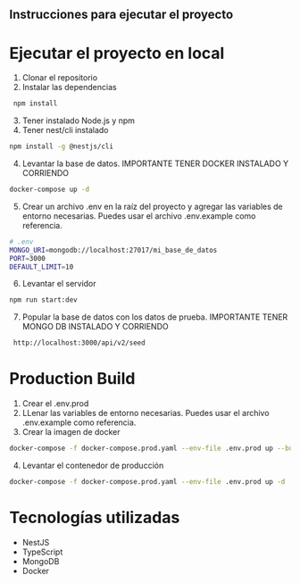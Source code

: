 ## Instrucciones para ejecutar el proyecto

# Ejecutar el proyecto en local
1. Clonar el repositorio
2. Instalar las dependencias
```bash
 npm install
```
3. Tener instalado Node.js y npm
4. Tener nest/cli instalado
```bash
npm install -g @nestjs/cli
```

4. Levantar la base de datos. IMPORTANTE TENER DOCKER INSTALADO Y CORRIENDO 
```bash
docker-compose up -d
```

5. Crear un archivo .env en la raíz del proyecto y agregar las variables de entorno necesarias. Puedes usar el archivo .env.example como referencia.
```bash
# .env
MONGO_URI=mongodb://localhost:27017/mi_base_de_datos
PORT=3000
DEFAULT_LIMIT=10
````

6. Levantar el servidor
```bash
npm run start:dev
```

7. Popular la base de datos con los datos de prueba. IMPORTANTE TENER MONGO DB INSTALADO Y CORRIENDO
```bash
 http://localhost:3000/api/v2/seed
```


# Production Build
1. Crear el .env.prod 
2. LLenar las variables de entorno necesarias. Puedes usar el archivo .env.example como referencia.
3. Crear la imagen de docker
```bash
docker-compose -f docker-compose.prod.yaml --env-file .env.prod up --build
```
4. Levantar el contenedor de producción
```bash
docker-compose -f docker-compose.prod.yaml --env-file .env.prod up -d
``` 

# Tecnologías utilizadas
- NestJS
- TypeScript
- MongoDB
- Docker